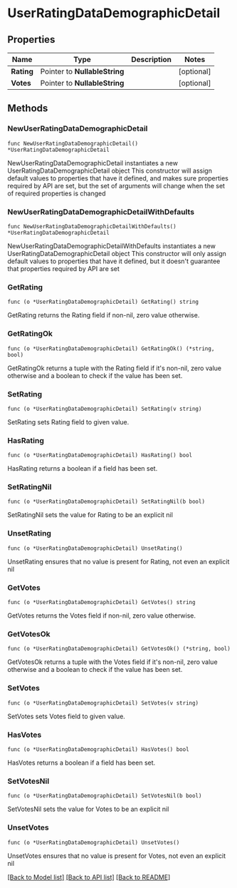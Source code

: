 # UserRatingDataDemographicDetail

## Properties

Name | Type | Description | Notes
------------ | ------------- | ------------- | -------------
**Rating** | Pointer to **NullableString** |  | [optional] 
**Votes** | Pointer to **NullableString** |  | [optional] 

## Methods

### NewUserRatingDataDemographicDetail

`func NewUserRatingDataDemographicDetail() *UserRatingDataDemographicDetail`

NewUserRatingDataDemographicDetail instantiates a new UserRatingDataDemographicDetail object
This constructor will assign default values to properties that have it defined,
and makes sure properties required by API are set, but the set of arguments
will change when the set of required properties is changed

### NewUserRatingDataDemographicDetailWithDefaults

`func NewUserRatingDataDemographicDetailWithDefaults() *UserRatingDataDemographicDetail`

NewUserRatingDataDemographicDetailWithDefaults instantiates a new UserRatingDataDemographicDetail object
This constructor will only assign default values to properties that have it defined,
but it doesn't guarantee that properties required by API are set

### GetRating

`func (o *UserRatingDataDemographicDetail) GetRating() string`

GetRating returns the Rating field if non-nil, zero value otherwise.

### GetRatingOk

`func (o *UserRatingDataDemographicDetail) GetRatingOk() (*string, bool)`

GetRatingOk returns a tuple with the Rating field if it's non-nil, zero value otherwise
and a boolean to check if the value has been set.

### SetRating

`func (o *UserRatingDataDemographicDetail) SetRating(v string)`

SetRating sets Rating field to given value.

### HasRating

`func (o *UserRatingDataDemographicDetail) HasRating() bool`

HasRating returns a boolean if a field has been set.

### SetRatingNil

`func (o *UserRatingDataDemographicDetail) SetRatingNil(b bool)`

 SetRatingNil sets the value for Rating to be an explicit nil

### UnsetRating
`func (o *UserRatingDataDemographicDetail) UnsetRating()`

UnsetRating ensures that no value is present for Rating, not even an explicit nil
### GetVotes

`func (o *UserRatingDataDemographicDetail) GetVotes() string`

GetVotes returns the Votes field if non-nil, zero value otherwise.

### GetVotesOk

`func (o *UserRatingDataDemographicDetail) GetVotesOk() (*string, bool)`

GetVotesOk returns a tuple with the Votes field if it's non-nil, zero value otherwise
and a boolean to check if the value has been set.

### SetVotes

`func (o *UserRatingDataDemographicDetail) SetVotes(v string)`

SetVotes sets Votes field to given value.

### HasVotes

`func (o *UserRatingDataDemographicDetail) HasVotes() bool`

HasVotes returns a boolean if a field has been set.

### SetVotesNil

`func (o *UserRatingDataDemographicDetail) SetVotesNil(b bool)`

 SetVotesNil sets the value for Votes to be an explicit nil

### UnsetVotes
`func (o *UserRatingDataDemographicDetail) UnsetVotes()`

UnsetVotes ensures that no value is present for Votes, not even an explicit nil

[[Back to Model list]](../README.md#documentation-for-models) [[Back to API list]](../README.md#documentation-for-api-endpoints) [[Back to README]](../README.md)


